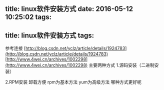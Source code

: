 title: linux软件安装方式
date: 2016-05-12 10:25:02
tags:
---
title: linux软件安装方式
tags:
---
参考连接
[http://blog.csdn.net/yclz/article/details/1924783](http://blog.csdn.net/yclz/article/details/1924783)
[http://www.4wei.cn/archives/1002298](http://www.4wei.cn/archives/1002298)
主要两种方式
1.源码安装（二进制安装）

2.RPM安装 卸载方便
rpm为基本方法 yum为高级方法
哪种方式更好呢
